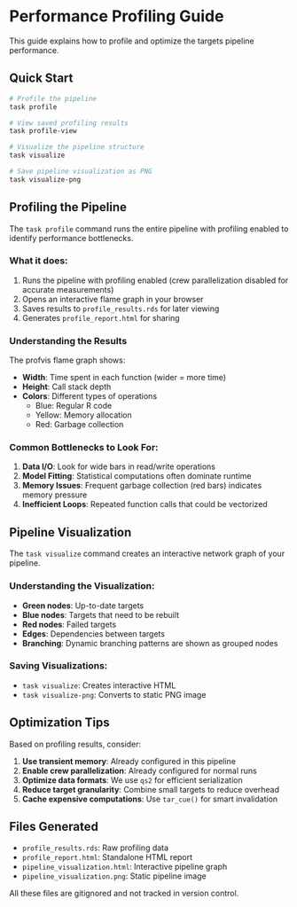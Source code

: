# Performance Profiling Guide

This guide explains how to profile and optimize the targets pipeline performance.

## Quick Start

```bash
# Profile the pipeline
task profile

# View saved profiling results
task profile-view

# Visualize the pipeline structure
task visualize

# Save pipeline visualization as PNG
task visualize-png
```

## Profiling the Pipeline

The `task profile` command runs the entire pipeline with profiling enabled to identify performance bottlenecks.

### What it does:
1. Runs the pipeline with profiling enabled (crew parallelization disabled for accurate measurements)
2. Opens an interactive flame graph in your browser
3. Saves results to `profile_results.rds` for later viewing
4. Generates `profile_report.html` for sharing

### Understanding the Results

The profvis flame graph shows:
- **Width**: Time spent in each function (wider = more time)
- **Height**: Call stack depth
- **Colors**: Different types of operations
  - Blue: Regular R code
  - Yellow: Memory allocation
  - Red: Garbage collection

### Common Bottlenecks to Look For:
1. **Data I/O**: Look for wide bars in read/write operations
2. **Model Fitting**: Statistical computations often dominate runtime
3. **Memory Issues**: Frequent garbage collection (red bars) indicates memory pressure
4. **Inefficient Loops**: Repeated function calls that could be vectorized

## Pipeline Visualization

The `task visualize` command creates an interactive network graph of your pipeline.

### Understanding the Visualization:
- **Green nodes**: Up-to-date targets
- **Blue nodes**: Targets that need to be rebuilt
- **Red nodes**: Failed targets
- **Edges**: Dependencies between targets
- **Branching**: Dynamic branching patterns are shown as grouped nodes

### Saving Visualizations:
- `task visualize`: Creates interactive HTML
- `task visualize-png`: Converts to static PNG image

## Optimization Tips

Based on profiling results, consider:

1. **Use transient memory**: Already configured in this pipeline
2. **Enable crew parallelization**: Already configured for normal runs
3. **Optimize data formats**: We use `qs2` for efficient serialization
4. **Reduce target granularity**: Combine small targets to reduce overhead
5. **Cache expensive computations**: Use `tar_cue()` for smart invalidation

## Files Generated

- `profile_results.rds`: Raw profiling data
- `profile_report.html`: Standalone HTML report
- `pipeline_visualization.html`: Interactive pipeline graph
- `pipeline_visualization.png`: Static pipeline image

All these files are gitignored and not tracked in version control.